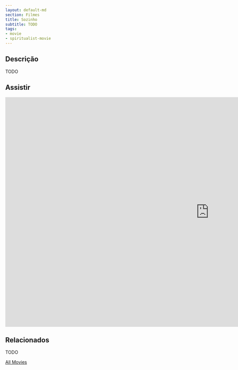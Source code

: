 ```yaml
---
layout: default-md
section: Filmes
title: Sozinho
subtitle: TODO
tags: 
- movie
- spiritualist-movie
---
```


## Descrição
TODO


## Assistir
<iframe width="1280" height="720" src="https://www.youtube.com/embed/K31MNe3ol7I" frameborder="0" allow="accelerometer; autoplay; encrypted-media; gyroscope; picture-in-picture" allowfullscreen></iframe>

## Relacionados
TODO


<a href="/movies" class="button">All Movies</a>